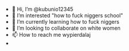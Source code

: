 - 👋 Hi, I’m @kubunio12345
- 👀 I’m interested "how to fuck niggers school"
- 🌱 I’m currently learning how to fuck niggers
- 💞️ I’m looking to collaborate on white women
- 📫 How to reach me wypierdalaj
-

<!---
kubunio12345/kubunio12345 is a ✨ special ✨ repository because its `README.md` (this file) appears on your GitHub profile.
You can click the Preview link to take a look at your changes.
--->
